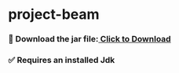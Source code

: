 # project-beam
### 📀 Download the jar file:<a href="beam_project/project_beam.exe" download> Click to Download</a>
### ✅ Requires an installed Jdk

